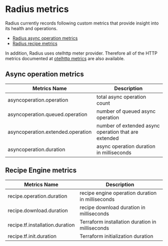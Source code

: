 # Radius metrics

Radius currently records following custom metrics that provide insight into its health and operations.

  * [Radius async operation metrics](#async-operation-metrics)
  * [Radius recipe metrics](#recipe-metrics)

In addition, Radius uses otelhttp meter provider. Therefore all of the HTTP metrics documented at [otelhttp metrics](https://github.com/open-telemetry/opentelemetry-specification/blob/main/specification/metrics/semantic_conventions/http-metrics.md) are also available.

## Async operation metrics

| Metrics Name | Description |
|-----|------------|
|asyncoperation.operation | total async operation count
|asyncoperation.queued.operation | number of queued async operation
|asyncoperation.extended.operation | number of extended async operation that are extended
|asyncoperation.duration | async operation duration in milliseconds

## Recipe Engine metrics

| Metrics Name | Description |
|-----|------------|
|recipe.operation.duration | recipe engine operation duration in milliseconds
|recipe.download.duration | recipe download duration in milliseconds
|recipe.tf.installation.duration | Terraform installation duration in milliseconds
|recipe.tf.init.duration | Terraform initialization duration